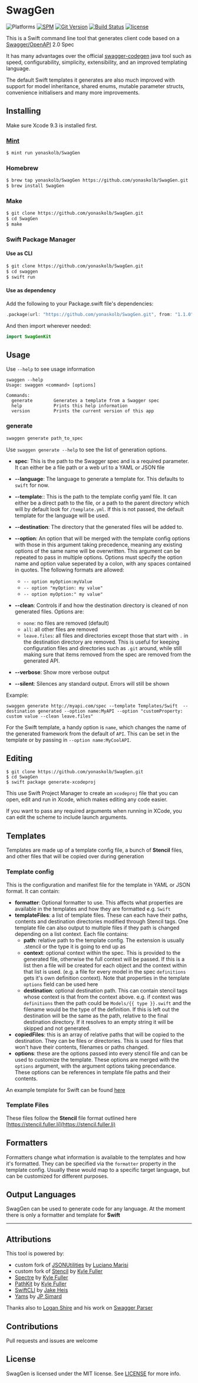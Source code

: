# SwagGen

![Platforms](https://img.shields.io/badge/platforms-Linux%20%7C%20macOS-blue.svg?style=for-the-badge)
[![SPM](https://img.shields.io/badge/spm-compatible-brightgreen.svg?style=for-the-badge)](https://swift.org/package-manager)
[![Git Version](https://img.shields.io/github/release/yonaskolb/swaggen.svg?style=for-the-badge)](https://github.com/yonaskolb/SwagGen/releases)
[![Build Status](https://img.shields.io/circleci/project/github/yonaskolb/SwagGen.svg?style=for-the-badge)](https://circleci.com/gh/yonaskolb/SwagGen)
[![license](https://img.shields.io/github/license/yonaskolb/SwagGen.svg?style=for-the-badge)](https://github.com/yonaskolb/SwagGen/blob/master/LICENSE)

This is a Swift command line tool that generates client code based on a [Swagger/OpenAPI](http://swagger.io) 2.0 Spec

It has many advantages over the official [swagger-codegen](https://github.com/swagger-api/swagger-codegen) java tool such as speed, configurability, simplicity, extensibility, and an improved templating language.

The default Swift templates it generates are also much improved with support for model inheritance, shared enums, mutable parameter structs, convenience initialisers and many more improvements.

## Installing
Make sure Xcode 9.3 is installed first.

### [Mint](https://github.com/yonaskolb/mint)
```sh
$ mint run yonaskolb/SwagGen
```
### Homebrew

```sh
$ brew tap yonaskolb/SwagGen https://github.com/yonaskolb/SwagGen.git
$ brew install SwagGen
```

### Make

```sh
$ git clone https://github.com/yonaskolb/SwagGen.git
$ cd SwagGen
$ make
```

### Swift Package Manager

#### Use as CLI

```sh
$ git clone https://github.com/yonaskolb/SwagGen.git
$ cd swaggen
$ swift run
```

#### Use as dependency

Add the following to your Package.swift file's dependencies:

```swift
.package(url: "https://github.com/yonaskolb/SwagGen.git", from: "1.1.0"),
```

And then import wherever needed:

```swift
import SwagGenKit
```

## Usage

Use `--help` to see usage information

```
swaggen --help
Usage: swaggen <command> [options]

Commands:
  generate        Generates a template from a Swagger spec
  help            Prints this help information
  version         Prints the current version of this app
```

### generate

```sh
swaggen generate path_to_spec
```

Use `swaggen generate --help` to see the list of generation options.

- **spec**: This is the path to the Swagger spec and is a required parameter. It can either be a file path or a web url to a YAML or JSON file
- **--language**: The language to generate a template for. This defaults to `swift` for now.
- **--template**:: This is the path to the template config yaml file. It can either be a direct path to the file, or a path to the parent directory which will by default look for `/template.yml`. If this is not passed, the default template for the language will be used.
- **--destination**: The directory that the generated files will be added to.
- **--option**: An option that will be merged with the template config options with those in this argument taking precedence, meaning any existing options of the same name will be overwritten. This argument can be repeated to pass in multiple options. Options must specify the option name and option value seperated by a colon, with any spaces contained in quotes. The following formats are allowed:
	- `-- option myOption:myValue`
	- `-- option "myOption: my value"`
	- `-- option myOption:" my value"`

- **--clean**: Controls if and how the destination directory is cleaned of non generated files. Options are:
	- `none`: no files are removed (default)
	- `all`: all other files are removed
	- `leave.files`: all files and directories except those that start with `.` in the destination directory are removed. This is useful for keeping configuration files and directories such as `.git` around, while still making sure that items removed from the spec are removed from the generated API.
- **--verbose**: Show more verbose output
- **--silent**: Silences any standard output. Errors will still be shown

Example:

```
swaggen generate http://myapi.com/spec --template Templates/Swift  --destination generated --option name:MyAPI --option "customProperty: custom value --clean leave.files"
```

For the Swift template, a handy option is `name`, which changes the name of the generated framework from the default of `API`. This can be set in the template or by passing in `--option name:MyCoolAPI`.

## Editing
```
$ git clone https://github.com/yonaskolb/SwagGen.git
$ cd SwagGen
$ swift package generate-xcodeproj
```
This use Swift Project Manager to create an `xcodeproj` file that you can open, edit and run in Xcode, which makes editing any code easier.

If you want to pass any required arguments when running in XCode, you can edit the scheme to include launch arguments.

## Templates
Templates are made up of a template config file, a bunch of **Stencil** files, and other files that will be copied over during generation

### Template config
This is the configuration and manifest file for the template in YAML or JSON format. It can contain:

- **formatter**: Optional formatter to use. This affects what properties are available in the templates and how they are formatted e.g. `Swift`
- **templateFiles**: a list of template files. These can each have their paths, contents and destination directories modified through Stencil tags. One template file can also output to multiple files if they path is changed depending on a list context. Each file contains:
	- **path**: relative path to the template config. The extension is usually .stencil or the type it is going to end up as
	- **context**: optional context within the spec. This is provided to the generated file, otherwise the full context will be passed. If this is a list then a file will be created for each object and the context within that list is used. (e.g. a file for every model in the spec `definitions` gets it's own definition context). Note that properties in the template `options` field can be used here
	- **destination**: optional destination path. This can contain stencil tags whose context is that from the context above. e.g. if context was `definitions` then the path could be `Models/{{ type }}.swift` and the filename would be the type of the definition. If this is left out the destination will be the same as the path, relative to the final destination directory. If it resolves to an empty string it will be skipped and not generated.
- **copiedFiles**: this is an array of relative paths that will be copied to the destination. They can be files or directories. This is used for files that won't have their contents, filenames or paths changed.
- **options**: these are the options passed into every stencil file and can be used to customize the template. These options are merged with the `options` argument, with the argument options taking precendance. These options can be references in template file paths and their contents.

An example template for Swift can be found [here](Templates/Swift/template.yml)

### Template Files
These files follow the **Stencil** file format outlined here [https://stencil.fuller.li](https://stencil.fuller.li)

## Formatters
Formatters change what information is available to the templates and how it's formatted. They can be specified via the `formatter` property in the template config. Usually these would map to a specific target language, but can be customized for different purposes.

## Output Languages
SwagGen can be used to generate code for any language. At the moment there is only a formatter and template for **Swift**

---

## Attributions

This tool is powered by:

- custom fork of [JSONUtilities](https://github.com/yonaskolb/JSONUtilities) by [Luciano Marisi](https://github.com/lucianomarisi)
- custom fork of [Stencil](https://github.com/yonaskolb/Stencil) by [Kyle Fuller](https://github.com/kylef)
- [Spectre](https://github.com/kylef/Spectre) by [Kyle Fuller](https://github.com/kylef)
- [PathKit](https://github.com/kylef/PathKit) by [Kyle Fuller](https://github.com/kylef)
- [SwiftCLI](https://github.com/jakeheis/SwiftCLI) by [Jake Heis](https://github.com/jakeheis)
- [Yams](https://github.com/jpsim/Yams) by [JP Simard](https://github.com/jpsim)

Thanks also to [Logan Shire](https://github.com/AttilaTheFun) and his work on [Swagger Parser](https://github.com/AttilaTheFun/SwaggerParser)

## Contributions
Pull requests and issues are welcome

## License

SwagGen is licensed under the MIT license. See [LICENSE](LICENSE) for more info.
